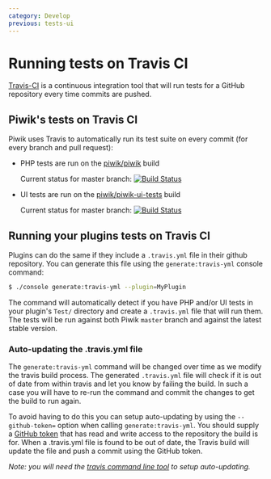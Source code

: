 ```yaml
---
category: Develop
previous: tests-ui
---
```

# Running tests on Travis CI

[Travis-CI](http://travis-ci.org) is a continuous integration tool that will run tests for a GitHub repository every time commits are pushed.

## Piwik's tests on Travis CI

Piwik uses Travis to automatically run its test suite on every commit (for every branch and pull request):

- PHP tests are run on the [piwik/piwik](https://travis-ci.org/piwik/piwik/builds) build

  Current status for master branch: [![Build Status](https://travis-ci.org/piwik/piwik.svg?branch=master)](https://travis-ci.org/piwik/piwik)

- UI tests are run on the [piwik/piwik-ui-tests](https://travis-ci.org/piwik/piwik-ui-tests) build

  Current status for master branch: [![Build Status](https://travis-ci.org/piwik/piwik-ui-tests.svg?branch=master)](https://travis-ci.org/piwik/piwik-ui-tests)

## Running your plugins tests on Travis CI

Plugins can do the same if they include a `.travis.yml` file in their github repository. You can generate this file using the `generate:travis-yml` console command:

```bash
$ ./console generate:travis-yml --plugin=MyPlugin
```

The command will automatically detect if you have PHP and/or UI tests in your plugin's `Test/` directory and create a `.travis.yml` file that will run them. The tests will be run against both Piwik `master` branch and against the latest stable version.

### Auto-updating the .travis.yml file

The `generate:travis-yml` command will be changed over time as we modify the travis build process. The generated `.travis.yml` file will check if it is out of date from within travis and let you know by failing the build. In such a case you will have to re-run the command and commit the changes to get the build to run again.

To avoid having to do this you can setup auto-updating by using the `--github-token=` option when calling `generate:travis-yml`. You should supply a [GitHub token](https://help.github.com/articles/creating-an-access-token-for-command-line-use) that has read and write access to the repository the build is for. When a .travis.yml file is found to be out of date, the Travis build will update the file and push a commit using the GitHub token.

*Note: you will need the [travis command line tool](http://blog.travis-ci.com/2013-01-14-new-client/) to setup auto-updating.*

